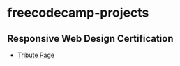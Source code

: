 # freecodecamp-projects

## Responsive Web Design Certification

- [Tribute Page](https://sayyedulbappy.github.io/freecodecamp-projects/tribute-page)
